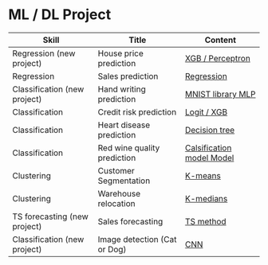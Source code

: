 # ML / DL Project

| Skill | Title | Content                                                        |
| ----- | -------- | ------------------------------------------------------------ | 
| Regression (new project) | House price prediction | [XGB / Perceptron](https://colab.research.google.com/drive/1nAZGn9_5sBbEXVxopBzEN99S-vcujlBe) |
| Regression | Sales prediction  | [Regression](https://colab.research.google.com/drive/1Xvrt-_buE1JWDT5BGoKijP20v_nwlZtM#scrollTo=758bd644) |
| Classification (new project) | Hand writing prediction | [MNIST library MLP](https://colab.research.google.com/drive/1i5BrzQSOiNpWOsbRk1xRnT8u_xOnHKI-) |
| Classification | Credit risk prediction | [Logit / XGB](https://colab.research.google.com/drive/1sjorLY3Gg316VVW4skgM4kHrUficsYoU?usp=drive_open) |
| Classification | Heart disease prediction  | [Decision tree](https://colab.research.google.com/drive/1Qaum6DLFW7KAa7JgKTkamIcBlXOUYj3Z) |
| Classification | Red wine quality prediction  | [Calsification model Model](https://colab.research.google.com/drive/1tjLoQ2Y1OSArQsozT9pq6mQgZ5UD3qsk?usp=drive_open) |
| Clustering | Customer Segmentation  | [K-means](https://colab.research.google.com/drive/17a_OsuxrApnE-vCPIWTw-j51z3_6dOq4?usp=drive_open) |
| Clustering | Warehouse relocation | [K-medians](https://colab.research.google.com/drive/1ys7kr6EiIi2cKPybqK7QJSPWRWItLmLV)|
| TS forecasting (new project) | Sales forecasting | [TS method](https://colab.research.google.com/drive/1JKYnRFBl1dIJRedhEmWLV8P95Hc5HfIG)|
| Classification (new project)  | Image detection (Cat or Dog)  | [CNN](https://colab.research.google.com/drive/#create=1&folderId=12hSWfFR-Rplj0RNhiVVPnKYp4DfEiIO0) |


